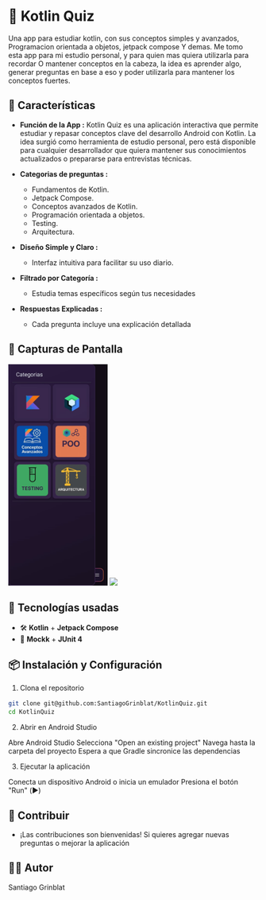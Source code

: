 # 📱 Kotlin Quiz

Una app para estudiar kotlin, con sus conceptos simples y avanzados, Programacion orientada a objetos, jetpack compose Y demas.
Me tomo esta app para mi estudio personal, y para quien mas quiera utilizarla para recordar O mantener conceptos en la cabeza, la idea es aprender algo, generar preguntas en base a eso y poder utilizarla para mantener los conceptos fuertes.

## 🚀 Características

- **Función de la App :**
  Kotlin Quiz es una aplicación interactiva que permite estudiar y repasar conceptos clave del desarrollo Android con Kotlin. La idea surgió como herramienta de estudio personal, pero está disponible para cualquier desarrollador que quiera mantener sus conocimientos actualizados o prepararse para entrevistas técnicas.

- **Categorias de preguntas :**
    - Fundamentos de Kotlin.
    - Jetpack Compose.
    - Conceptos avanzados de Kotlin.
    - Programación orientada a objetos.
    - Testing.
    - Arquitectura.

- **Diseño Simple y Claro :**  
  - Interfaz intuitiva para facilitar su uso diario.

- **Filtrado por Categoría :**
  - Estudia temas específicos según tus necesidades
 
- **Respuestas Explicadas :**
  -  Cada pregunta incluye una explicación detallada

## 📸 Capturas de Pantalla

<p float="left">
  <img src="https://github.com/SantiagoGrinblat/KotlinQuiz/blob/f9500b3e2e10fb10b8f77e467360440ed5d4eec7/imagen1.jpeg" width="200" />
  <img src="https://github.com/SantiagoGrinblat/KotlinQuiz/blob/7e539b19e6904dad66456e5f50f6847828ebf536/imagen2.jpeg" width="200" />
</p>

## 🧰 Tecnologías usadas

- 🛠️ **Kotlin** + **Jetpack Compose**
- 🧪 **Mockk** + **JUnit 4**

## 📦 Instalación y Configuración

1. Clona el repositorio

```bash
git clone git@github.com:SantiagoGrinblat/KotlinQuiz.git
cd KotlinQuiz
```

2. Abrir en Android Studio

Abre Android Studio
Selecciona "Open an existing project"
Navega hasta la carpeta del proyecto
Espera a que Gradle sincronice las dependencias

3. Ejecutar la aplicación

Conecta un dispositivo Android o inicia un emulador
Presiona el botón "Run" (▶️)

## 🤝 Contribuir
  - ¡Las contribuciones son bienvenidas! Si quieres agregar nuevas preguntas o mejorar la aplicación


## 👨‍💻 Autor
  Santiago Grinblat

